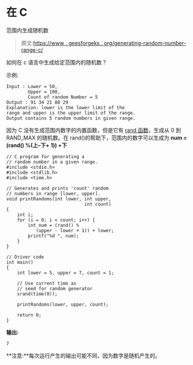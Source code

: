# 在 C

范围内生成随机数

> 原文:[https://www . geesforgeks . org/generating-random-number-range-c/](https://www.geeksforgeeks.org/generating-random-number-range-c/)

如何在 c 语言中生成给定范围内的随机数？

示例:

```
Input : Lower = 50,
        Upper = 100,
        Count of random Number = 5 
Output : 91 34 21 88 29 
Explanation: lower is the lower limit of the 
range and upper is the upper limit of the range.
Output contains 5 random numbers in given range.

```

因为 C 没有生成范围内数字的内置函数，但是它有 [rand 函数](https://www.geeksforgeeks.org/rand-and-srand-in-ccpp/)，生成从 0 到 RAND_MAX 的随机数。在 rand()的帮助下，范围内的数字可以生成为 **num = (rand() %(上–下+ 1)) +下**

```
// C program for generating a
// random number in a given range.
#include <stdio.h>
#include <stdlib.h>
#include <time.h>

// Generates and prints 'count' random
// numbers in range [lower, upper].
void printRandoms(int lower, int upper, 
                             int count)
{
    int i;
    for (i = 0; i < count; i++) {
        int num = (rand() %
           (upper - lower + 1)) + lower;
        printf("%d ", num);
    }
}

// Driver code
int main()
{
    int lower = 5, upper = 7, count = 1;

    // Use current time as 
    // seed for random generator
    srand(time(0));

    printRandoms(lower, upper, count);

    return 0;
}
```

**输出:**

```
7

```

**注意:**每次运行产生的输出可能不同，因为数字是随机产生的。